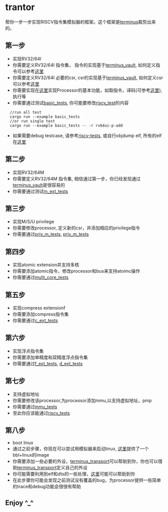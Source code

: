 # trantor
帮你一步一步实现RISCV指令集模拟器的框架。这个框架是[terminus](https://github.com/shady831213/terminus)裁剪出来的。

## 第一步
- 实现RV32/64I
- 你需要定义RV32/64I 指令集， 指令的实现基于[terminus_vault](https://github.com/shady831213/terminus_vault), 如何定义指令可以参考[这里](https://github.com/shady831213/terminus_vault/blob/master/proc_macros/src/lib.rs#L28)
- 你需要定义RV32/64I 必要的csr, csr的实现基于[terminus_vault](https://github.com/shady831213/terminus_vault), 如何定义csr可以参考[这里](https://github.com/shady831213/terminus_vault/blob/master/proc_macros/src/lib.rs#L75)
- 你需要实现在[这里](https://github.com/shady831213/trantor/blob/master/src/processor/mod.rs)实现Processor的基本功能，如取指令，译码(可参考[这里](https://github.com/shady831213/terminus_vault/blob/master/proc_macros/src/lib.rs#L51)), 执行等
- 你需要通过测试[basic_tests](https://github.com/shady831213/trantor/blob/master/top_tests/basic_tests.rs), 你可能要修改[riscv_test](https://github.com/shady831213/trantor/blob/master/top_tests/common.rs#L76)的内容

```
  //run all test
  cargo run --example basic_tests
  //or run single test
  cargo run --example basic_tests -- -r rv64ui-p-add
```
- 如果需要debug testcase, 请参考[riscv-tests](https://github.com/riscv/riscv-tests), 或自行objdump elf, 所有的elf在[这里](https://github.com/shady831213/trantor/tree/master/top_tests/elf)

## 第二步
- 实现RV32/64M
- 你需要定义RV32/64M 指令集, 相信通过第一步，你已经发现通过[terminus_vault](https://github.com/shady831213/terminus_vault)是很容易的
- 你需要通过测试[m_ext_tests](https://github.com/shady831213/trantor/blob/master/top_tests/m_ext_tests.rs)

## 第三步
- 实现M/S/U privilege
- 你需要修改processor, 定义新的csr，并添加相应的privilege指令
- 你需要通过[priv_m_tests](https://github.com/shady831213/trantor/blob/master/top_tests/priv_m_tests.rs), [priv_m_tests](https://github.com/shady831213/trantor/blob/master/top_tests/priv_m_tests.rs)

## 第四步
- 实现atomic extension并支持多核
- 你需要添加atomic指令，修改processor和bus来支持atoimc操作
- 你需要通过[multi_core_tests](https://github.com/shady831213/trantor/blob/master/top_tests/multi_core_tests.rs)

## 第五步
- 实现compress extensionf
- 你需要添加compress指令集
- 你需要通过[c_ext_tests](https://github.com/shady831213/trantor/blob/master/top_tests/c_ext_tests.rs)

## 第六步
- 实现浮点指令集
- 你需要添加单精度和双精度浮点指令集
- 你需要通过[f_ext_tests](https://github.com/shady831213/trantor/blob/master/top_tests/f_ext_tests.rs), [d_ext_tests](https://github.com/shady831213/trantor/blob/master/top_tests/d_ext_tests.rs)

## 第七步
- 支持虚拟地址
- 你需要修改该processor,为processor添加mmu,以支持虚拟地址，pmp
- 你需要通过[mmu_tests](https://github.com/shady831213/trantor/blob/master/top_tests/mmu_tests.rs)
- 至此你应该能通过[riscv_tests](https://github.com/shady831213/trantor/blob/master/top_tests/riscv_tests.rs)

## 第八步
- boot linux
- 通过之前步骤，你现在可以尝试用模拟器来启动linux, [这里](https://github.com/shady831213/trantor/tree/master/examples/linux/image)提供了一个bbl+linux的image
- 你需要添加一些必要的外设，[terminus_transport](https://github.com/shady831213/terminus_spaceport)可以帮助到你，你也可以借助[terminus_transport](https://github.com/shady831213/terminus_spaceport)定义自己的外设
- 你可能需要利用到elf和dts的一些处理，[这里](https://github.com/shady831213/trantor/tree/master/src/system)可能可以帮助到你
- 在此步骤你可能会发现之前测试没有覆盖的bug，为processor提供一些简单的trace和debug功能会很很有帮助

## Enjoy ^_^
